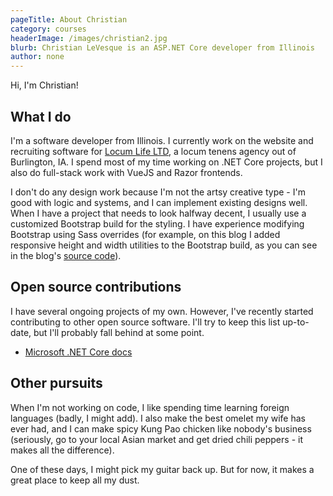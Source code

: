 ```yaml
---
pageTitle: About Christian
category: courses
headerImage: /images/christian2.jpg
blurb: Christian LeVesque is an ASP.NET Core developer from Illinois
author: none
---
```


Hi, I'm Christian!

## What I do

I'm a software developer from Illinois. I currently work on the website and recruiting software for [Locum Life LTD](https://www.locumlife.org), a locum tenens agency out of Burlington, IA. I spend most of my time working on .NET Core projects, but I also do full-stack work with VueJS and Razor frontends.

I don't do any design work because I'm not the artsy creative type - I'm good with logic and systems, and I can implement existing designs well. When I have a project that needs to look halfway decent, I usually use a customized Bootstrap build for the styling. I have experience modifying Bootstrap using Sass overrides (for example, on this blog I added responsive height and width utilities to the Bootstrap build, as you can see in the blog's [source code](https://github.com/christianlevesque/christianlevesque.io/blob/master/styles/_bootstrap-additional.scss)).

## Open source contributions

I have several ongoing projects of my own. However, I've recently started contributing to other open source software. I'll try to keep this list up-to-date, but I'll probably fall behind at some point.

- [Microsoft .NET Core docs](https://github.com/dotnet/docs/pulls?q=is%3Apr+author%3Achristianlevesque)

## Other pursuits

When I'm not working on code, I like spending time learning foreign languages (badly, I might add). I also make the best omelet my wife has ever had, and I can make spicy Kung Pao chicken like nobody's business (seriously, go to your local Asian market and get dried chili peppers - it makes all the difference).

One of these days, I might pick my guitar back up. But for now, it makes a great place to keep all my dust.